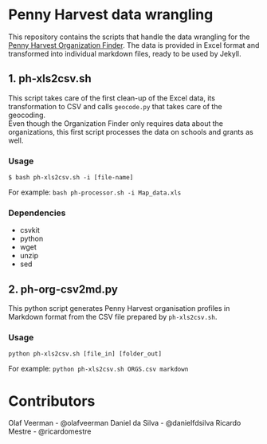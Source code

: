 # Penny Harvest data wrangling

This repository contains the scripts that handle the data wrangling for the [Penny Harvest Organization Finder](https://github.com/flipside-org/penny-harvest). The data is provided in Excel format and transformed into individual markdown files, ready to be used by Jekyll.

## 1. ph-xls2csv.sh
This script takes care of the first clean-up of the Excel data, its transformation to CSV and calls ```geocode.py``` that takes care of the geocoding.  
Even though the Organization Finder only requires data about the organizations, this first script processes the data on schools and grants as well.

### Usage

```$ bash ph-xls2csv.sh -i [file-name]```

For example: ```bash ph-processor.sh -i Map_data.xls```

### Dependencies

- csvkit 
- python
- wget
- unzip
- sed

## 2. ph-org-csv2md.py
This python script generates Penny Harvest organisation profiles in Markdown format from the CSV file prepared by ```ph-xls2csv.sh```.

### Usage

```python ph-xls2csv.sh [file_in] [folder_out]```

For example: ```python ph-xls2csv.sh ORGS.csv markdown```

# Contributors
Olaf Veerman - @olafveerman
Daniel da Silva - @danielfdsilva
Ricardo Mestre - @ricardomestre